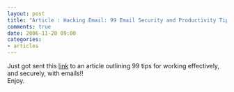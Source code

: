 ```yaml
---
layout: post
title: "Article : Hacking Email: 99 Email Security and Productivity Tips"
comments: true
date: 2006-11-20 09:00
categories:
- articles
---
```


Just got sent this [link](http://www.itsecurity.com/features/99-email-security-tips-112006/) to an article outlining 99 tips for working effectively, and securely, with emails!!  
Enjoy.





